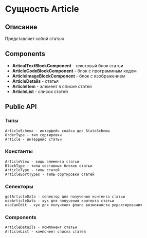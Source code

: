# Сущность Article

## Описание
Представляет собой статью

## Components
 - **ArticalTextBlockComponent** - текстовый блок статьи
 - **ArticleCodeBlockComponent** - блок с программным кодом
 - **ArticleImageBlockComponent** - блок с изображением
 - **ArticleDetails** - статья
 - **ArticleItem** - элемент в списке статей
 - **ArticleList** - список статей

## Public API
### Типы
    ArticleSchema - интерфейс слайса для StateSchema
    OrderType - тип сортировки
    Article - интерфейс статьи
### Константы
    ArticleView - виды элемента статьи
    BlockType - типы составных блоков статьи
    ArticleType - типы статей 
    ArticleSortTypes - типы сортировки статей
### Селекторы
    getArticleData - селектор для получения контента статьи
    useArticleData - хук для получения контента статьи
    useCanEdit - хук для получения флага возможности редактирования
### Components
    ArticleDetails - компонент статьи
    ArticleList - компонент списка статей